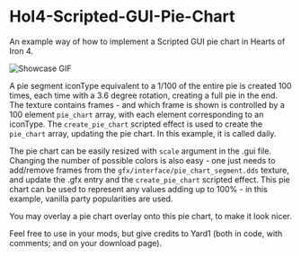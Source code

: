 # HoI4-Scripted-GUI-Pie-Chart
An example way of how to implement a Scripted GUI pie chart in Hearts of Iron 4.

![Showcase GIF](https://thumbs.gfycat.com/UnnaturalInconsequentialEsok-size_restricted.gif)

A pie segment iconType equivalent to a 1/100 of the entire pie is created 100 times, each time with a 3.6 degree rotation, creating a full pie in the end. The texture contains frames - and which frame is shown is controlled by a 100 element `pie_chart` array, with each element corresponding to an iconType. The `create_pie_chart` scripted effect is used to create the `pie_chart` array, updating the pie chart. In this example, it is called daily.

The pie chart can be easily resized with `scale` argument in the .gui file. Changing the number of possible colors is also easy - one just needs to add/remove frames from the `gfx/interface/pie_chart_segment.dds` texture, and update the .gfx entry and the `create_pie_chart` scripted effect. This pie chart can be used to represent any values adding up to 100% - in this example, vanilla party popularities are used.

You may overlay a pie chart overlay onto this pie chart, to make it look nicer.

Feel free to use in your mods, but give credits to Yard1 (both in code, with comments; and on your download page).